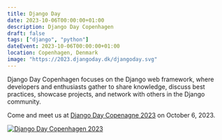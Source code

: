 ```yaml
---
title: Django Day
date: 2023-10-06T00:00:00+01:00
description: Django Day Copenhagen
draft: false
tags: ["django", "python"]
dateEvent: 2023-10-06T00:00:00+01:00
location: Copenhagen, Denmark
image: "https://2023.djangoday.dk/djangoday.svg"
---
```


Django Day Copenhagen focuses on the Django web framework, where developers and enthusiasts gather to share knowledge, discuss best practices, showcase projects, and network with others in the Django community.

Come and meet us at [Django Day Copenagne 2023][django] on October 6, 2023.

[![Django Day Copenhagen 2023](https://2023.djangoday.dk/djangoday.svg)][django]

<!-- links -->

[django]: https://2023.djangoday.dk/
